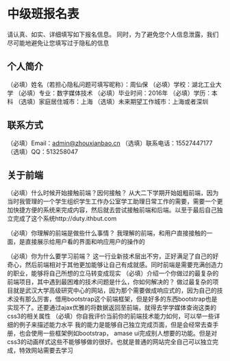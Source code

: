 # 中级班报名表

请认真、如实、详细填写如下报名信息。
同时，为了避免您个人信息泄露，我们尽可能地避免让您填写过于隐私的信息

## 个人简介

（必填）姓名（若担心隐私问题可填写昵称）：周仙保
（必填）学校：湖北工业大学
（必填）专业：数字媒体技术
（必填）毕业时间：2016年
（必填）学历：本科
（选填）家庭居住城市：上海
（选填）未来期望工作城市：上海或者深圳

## 联系方式

（必填）Email：admin@zhouxianbao.cn 
（选填）联系电话：15527447177 
（选填）QQ：513258047

## 关于前端

（必填）什么时候开始接触前端？因何接触？
从大二下学期开始姐粗前端，因为当时我管理的一个学生组织学生工作办公室学工助理日常工作的需要，需要一个更加快捷方便的系统来完成内容，然后就去尝试接触前端和后端。以至于最后自己独立完成了这个系统http://duty.ithbut.com

（必填）你理解的前端是做些什么事情？
我理解的前端，和用户直接接触的一面，是直接展示给用户看的界面和响应用户的操作的

（必填）你为什么要学习前端？
这一行业新技术层出不穷，正好满足了自己的好奇心，然后前端相对于其他更加能够让自己有成就感。同时前端是需要充满创造力的职业，能够将自己所想的立马转变成现实
（必填）介绍一个你做过的最复杂的前端项目，其中遇到最困难的技术问题是什么，你如何解决的？
做过最复杂的项目就是武汉大学高级研究中心的网站，因为那个需要做成响应式的，因为自己的技术没有那么厉害，借用bootstrap这个前端框架，但是好多的东西bootstrap也是实现不了。还要通过ajax优雅的将数据返回至前端，就得去学学媒体查询这类的css3的相关属性
（必填）你自我评价当前你的前端技术能力如何，可以举一些详细的例子来描述能力水平
我的能力是能够自己独立完成页面，但是会经常去查手册，也会使用一些框架例如bootstrap， amase ui完成别人想要的功能。但是对css3的动画样式这些不能够够做的很好。也就是普通的网站完全自己可以独立完成，特效网站需要去学习
